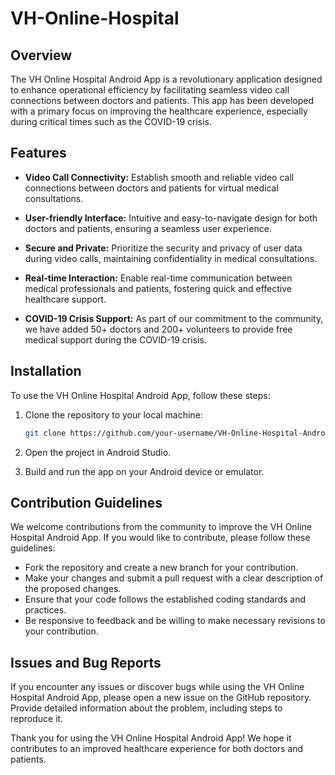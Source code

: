 # VH-Online-Hospital

## Overview

The VH Online Hospital Android App is a revolutionary application designed to enhance operational efficiency by facilitating seamless video call connections between doctors and patients. This app has been developed with a primary focus on improving the healthcare experience, especially during critical times such as the COVID-19 crisis.

## Features

- **Video Call Connectivity:** Establish smooth and reliable video call connections between doctors and patients for virtual medical consultations.

- **User-friendly Interface:** Intuitive and easy-to-navigate design for both doctors and patients, ensuring a seamless user experience.

- **Secure and Private:** Prioritize the security and privacy of user data during video calls, maintaining confidentiality in medical consultations.

- **Real-time Interaction:** Enable real-time communication between medical professionals and patients, fostering quick and effective healthcare support.

- **COVID-19 Crisis Support:** As part of our commitment to the community, we have added 50+ doctors and 200+ volunteers to provide free medical support during the COVID-19 crisis.

## Installation

To use the VH Online Hospital Android App, follow these steps:

1. Clone the repository to your local machine:

   ```bash
   git clone https://github.com/your-username/VH-Online-Hospital-Android-App.git
   ```
2. Open the project in Android Studio.
3. Build and run the app on your Android device or emulator.

## Contribution Guidelines

We welcome contributions from the community to improve the VH Online Hospital Android App. If you would like to contribute, please follow these guidelines:

* Fork the repository and create a new branch for your contribution.
* Make your changes and submit a pull request with a clear description of the proposed changes.
* Ensure that your code follows the established coding standards and practices.
* Be responsive to feedback and be willing to make necessary revisions to your contribution.

## Issues and Bug Reports

If you encounter any issues or discover bugs while using the VH Online Hospital Android App, please open a new issue on the GitHub repository. Provide detailed information about the problem, including steps to reproduce it.

Thank you for using the VH Online Hospital Android App! We hope it contributes to an improved healthcare experience for both doctors and patients.

